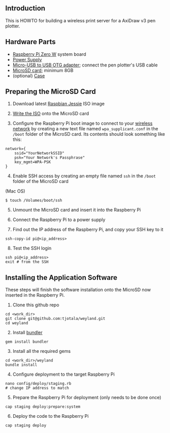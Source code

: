 Introduction
------------
This is HOWTO for building a wireless print server for a AxiDraw v3 pen plotter.


Hardware Parts
--------------
* [Raspberry Pi Zero W](https://www.adafruit.com/product/3400) system board
* [Power Supply](http://a.co/26ZpROt)
* [Micro-USB to USB OTG adapter](http://a.co/i04myNU); connect the pen plotter's USB cable
* [MicroSD card](http://a.co/3a2ZoW6); minimum 8GB
* (optional) [Case](http://a.co/1DJdba2)

Preparing the MicroSD Card
--------------------------
1) Download latest [Raspbian Jessie](https://www.raspberrypi.org/downloads/raspbian/) ISO image

2) [Write the ISO](https://www.raspberrypi.org/documentation/installation/installing-images/README.md) onto the MicroSD card

3) Configure the Raspberry Pi boot image to connect to your [wireless network](https://www.raspberrypi.org/forums/viewtopic.php?f=63&t=161202) by creating a new text file named `wpa_supplicant.conf` in the `/boot` folder of the MicroSD card. Its contents should look something like this:

```
network={
    ssid="YourNetworkSSID"
    psk="Your Network's Passphrase"
    key_mgmt=WPA-PSK
}
```

4) Enable SSH access by creating an empty file named `ssh` in the `/boot` folder of the MicroSD card

(Mac OS)
```
$ touch /Volumes/boot/ssh
```

5) Unmount the MicroSD card and insert it into the Raspberry Pi

6) Connect the Raspberry Pi to a power supply

7) Find out the IP address of the Raspberry Pi, and copy your SSH key to it

```
ssh-copy-id pi@<ip_address>
```

8) Test the SSH login

```
ssh pi@<ip_address>
exit # from the SSH
```

Installing the Application Software
-----------------------------------
These steps will finish the software installation onto the MicroSD now inserted in the Raspberry Pi.

1) Clone this github repo

```
cd <work_dir>
git clone git@github.com:tjotala/weyland.git
cd weyland
```

2) Install [bundler](https://bundler.io/)

```
gem install bundler
```

3) Install all the required gems

```
cd <work_dir>/weyland
bundle install
```

4) Configure deployment to the target Raspberry Pi

```
nano config/deploy/staging.rb
# change IP address to match
```

5) Prepare the Raspberry Pi for deployment (only needs to be done once)

```
cap staging deploy:prepare:system
```

6) Deploy the code to the Raspberry Pi

```
cap staging deploy
```

